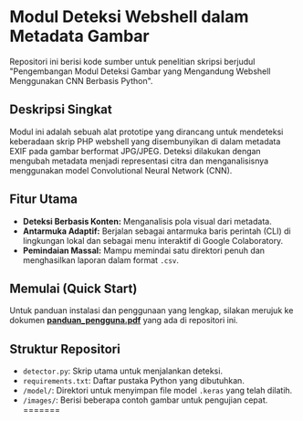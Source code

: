 
# Modul Deteksi Webshell dalam Metadata Gambar

Repositori ini berisi kode sumber untuk penelitian skripsi berjudul "Pengembangan Modul Deteksi Gambar yang Mengandung Webshell Menggunakan CNN Berbasis Python".

## Deskripsi Singkat
Modul ini adalah sebuah alat prototipe yang dirancang untuk mendeteksi keberadaan skrip PHP webshell yang disembunyikan di dalam metadata EXIF pada gambar berformat JPG/JPEG. Deteksi dilakukan dengan mengubah metadata menjadi representasi citra dan menganalisisnya menggunakan model Convolutional Neural Network (CNN).

## Fitur Utama
- **Deteksi Berbasis Konten:** Menganalisis pola visual dari metadata.
- **Antarmuka Adaptif:** Berjalan sebagai antarmuka baris perintah (CLI) di lingkungan lokal dan sebagai menu interaktif di Google Colaboratory.
- **Pemindaian Massal:** Mampu memindai satu direktori penuh dan menghasilkan laporan dalam format `.csv`.

## Memulai (Quick Start)
Untuk panduan instalasi dan penggunaan yang lengkap, silakan merujuk ke dokumen **[panduan_pengguna.pdf](panduan_pengguna.pdf)** yang ada di repositori ini.

## Struktur Repositori
- `detector.py`: Skrip utama untuk menjalankan deteksi.
- `requirements.txt`: Daftar pustaka Python yang dibutuhkan.
- `/model/`: Direktori untuk menyimpan file model `.keras` yang telah dilatih.
- `/images/`: Berisi beberapa contoh gambar untuk pengujian cepat.
=======

